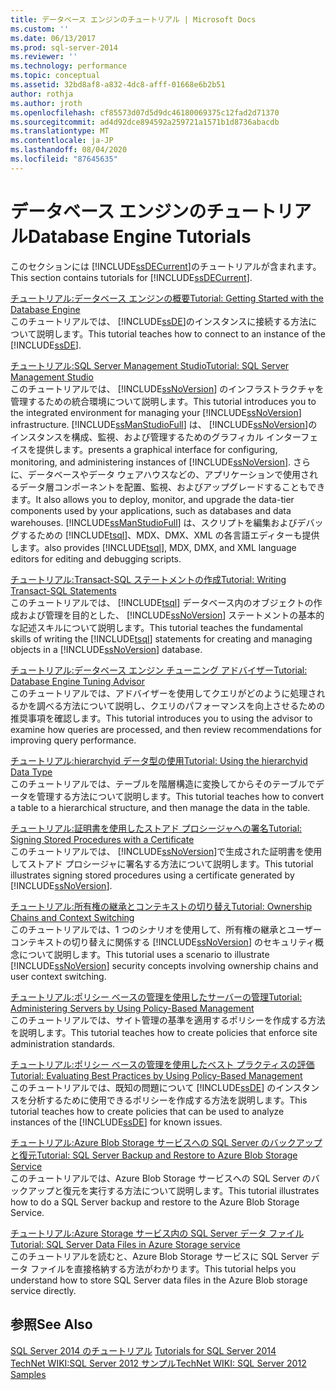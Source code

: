 ```yaml
---
title: データベース エンジンのチュートリアル | Microsoft Docs
ms.custom: ''
ms.date: 06/13/2017
ms.prod: sql-server-2014
ms.reviewer: ''
ms.technology: performance
ms.topic: conceptual
ms.assetid: 32bd8af8-a832-4dc8-afff-01668e6b2b51
author: rothja
ms.author: jroth
ms.openlocfilehash: cf85573d07d5d9dc46180069375c12fad2d71370
ms.sourcegitcommit: ad4d92dce894592a259721a1571b1d8736abacdb
ms.translationtype: MT
ms.contentlocale: ja-JP
ms.lasthandoff: 08/04/2020
ms.locfileid: "87645635"
---
```

# <a name="database-engine-tutorials"></a><span data-ttu-id="a60d9-102">データベース エンジンのチュートリアル</span><span class="sxs-lookup"><span data-stu-id="a60d9-102">Database Engine Tutorials</span></span>
  <span data-ttu-id="a60d9-103">このセクションには [!INCLUDE[ssDECurrent](../includes/ssdecurrent-md.md)]のチュートリアルが含まれます。</span><span class="sxs-lookup"><span data-stu-id="a60d9-103">This section contains tutorials for [!INCLUDE[ssDECurrent](../includes/ssdecurrent-md.md)].</span></span>  
  
 [<span data-ttu-id="a60d9-104">チュートリアル:データベース エンジンの概要</span><span class="sxs-lookup"><span data-stu-id="a60d9-104">Tutorial: Getting Started with the Database Engine</span></span>](tutorial-getting-started-with-the-database-engine.md)  
 <span data-ttu-id="a60d9-105">このチュートリアルでは、 [!INCLUDE[ssDE](../includes/ssde-md.md)]のインスタンスに接続する方法について説明します。</span><span class="sxs-lookup"><span data-stu-id="a60d9-105">This tutorial teaches how to connect to an instance of the [!INCLUDE[ssDE](../includes/ssde-md.md)].</span></span>  
  
 [<span data-ttu-id="a60d9-106">チュートリアル:SQL Server Management Studio</span><span class="sxs-lookup"><span data-stu-id="a60d9-106">Tutorial: SQL Server Management Studio</span></span>](../ssms/tutorials/tutorial-sql-server-management-studio.md)  
 <span data-ttu-id="a60d9-107">このチュートリアルでは、 [!INCLUDE[ssNoVersion](../includes/ssnoversion-md.md)] のインフラストラクチャを管理するための統合環境について説明します。</span><span class="sxs-lookup"><span data-stu-id="a60d9-107">This tutorial introduces you to the integrated environment for managing your [!INCLUDE[ssNoVersion](../includes/ssnoversion-md.md)] infrastructure.</span></span> [!INCLUDE[ssManStudioFull](../includes/ssmanstudiofull-md.md)] <span data-ttu-id="a60d9-108">は、 [!INCLUDE[ssNoVersion](../includes/ssnoversion-md.md)]のインスタンスを構成、監視、および管理するためのグラフィカル インターフェイスを提供します。</span><span class="sxs-lookup"><span data-stu-id="a60d9-108">presents a graphical interface for configuring, monitoring, and administering instances of [!INCLUDE[ssNoVersion](../includes/ssnoversion-md.md)].</span></span> <span data-ttu-id="a60d9-109">さらに、データベースやデータ ウェアハウスなどの、アプリケーションで使用されるデータ層コンポーネントを配置、監視、およびアップグレードすることもできます。</span><span class="sxs-lookup"><span data-stu-id="a60d9-109">It also allows you to deploy, monitor, and upgrade the data-tier components used by your applications, such as databases and data warehouses.</span></span> [!INCLUDE[ssManStudioFull](../includes/ssmanstudiofull-md.md)] <span data-ttu-id="a60d9-110">は、スクリプトを編集およびデバッグするための [!INCLUDE[tsql](../includes/tsql-md.md)]、MDX、DMX、XML の各言語エディターも提供します。</span><span class="sxs-lookup"><span data-stu-id="a60d9-110">also provides [!INCLUDE[tsql](../includes/tsql-md.md)], MDX, DMX, and XML language editors for editing and debugging scripts.</span></span>  
  
 [<span data-ttu-id="a60d9-111">チュートリアル:Transact-SQL ステートメントの作成</span><span class="sxs-lookup"><span data-stu-id="a60d9-111">Tutorial: Writing Transact-SQL Statements</span></span>](../t-sql/tutorial-writing-transact-sql-statements.md)  
 <span data-ttu-id="a60d9-112">このチュートリアルでは、 [!INCLUDE[tsql](../includes/tsql-md.md)] データベース内のオブジェクトの作成および管理を目的とした、 [!INCLUDE[ssNoVersion](../includes/ssnoversion-md.md)] ステートメントの基本的な記述スキルについて説明します。</span><span class="sxs-lookup"><span data-stu-id="a60d9-112">This tutorial teaches the fundamental skills of writing the [!INCLUDE[tsql](../includes/tsql-md.md)] statements for creating and managing objects in a [!INCLUDE[ssNoVersion](../includes/ssnoversion-md.md)] database.</span></span>  
  
 [<span data-ttu-id="a60d9-113">チュートリアル:データベース エンジン チューニング アドバイザー</span><span class="sxs-lookup"><span data-stu-id="a60d9-113">Tutorial: Database Engine Tuning Advisor</span></span>](../tools/dta/tutorial-database-engine-tuning-advisor.md)  
 <span data-ttu-id="a60d9-114">このチュートリアルでは、アドバイザーを使用してクエリがどのように処理されるかを調べる方法について説明し、クエリのパフォーマンスを向上させるための推奨事項を確認します。</span><span class="sxs-lookup"><span data-stu-id="a60d9-114">This tutorial introduces you to using the advisor to examine how queries are processed, and then review recommendations for improving query performance.</span></span>  
  
 [<span data-ttu-id="a60d9-115">チュートリアル:hierarchyid データ型の使用</span><span class="sxs-lookup"><span data-stu-id="a60d9-115">Tutorial: Using the hierarchyid Data Type</span></span>](tables/tutorial-using-the-hierarchyid-data-type.md)  
 <span data-ttu-id="a60d9-116">このチュートリアルでは、テーブルを階層構造に変換してからそのテーブルでデータを管理する方法について説明します。</span><span class="sxs-lookup"><span data-stu-id="a60d9-116">This tutorial teaches how to convert a table to a hierarchical structure, and then manage the data in the table.</span></span>  
  
 [<span data-ttu-id="a60d9-117">チュートリアル:証明書を使用したストアド プロシージャへの署名</span><span class="sxs-lookup"><span data-stu-id="a60d9-117">Tutorial: Signing Stored Procedures with a Certificate</span></span>](tutorial-signing-stored-procedures-with-a-certificate.md)  
 <span data-ttu-id="a60d9-118">このチュートリアルでは、 [!INCLUDE[ssNoVersion](../includes/ssnoversion-md.md)]で生成された証明書を使用してストアド プロシージャに署名する方法について説明します。</span><span class="sxs-lookup"><span data-stu-id="a60d9-118">This tutorial illustrates signing stored procedures using a certificate generated by [!INCLUDE[ssNoVersion](../includes/ssnoversion-md.md)].</span></span>  
  
 [<span data-ttu-id="a60d9-119">チュートリアル:所有権の継承とコンテキストの切り替え</span><span class="sxs-lookup"><span data-stu-id="a60d9-119">Tutorial: Ownership Chains and Context Switching</span></span>](tutorial-ownership-chains-and-context-switching.md)  
 <span data-ttu-id="a60d9-120">このチュートリアルでは、1 つのシナリオを使用して、所有権の継承とユーザー コンテキストの切り替えに関係する [!INCLUDE[ssNoVersion](../includes/ssnoversion-md.md)] のセキュリティ概念について説明します。</span><span class="sxs-lookup"><span data-stu-id="a60d9-120">This tutorial uses a scenario to illustrate [!INCLUDE[ssNoVersion](../includes/ssnoversion-md.md)] security concepts involving ownership chains and user context switching.</span></span>  
  
 [<span data-ttu-id="a60d9-121">チュートリアル:ポリシー ベースの管理を使用したサーバーの管理</span><span class="sxs-lookup"><span data-stu-id="a60d9-121">Tutorial: Administering Servers by Using Policy-Based Management</span></span>](policy-based-management/tutorial-administering-servers-by-using-policy-based-management.md)  
 <span data-ttu-id="a60d9-122">このチュートリアルでは、サイト管理の基準を適用するポリシーを作成する方法を説明します。</span><span class="sxs-lookup"><span data-stu-id="a60d9-122">This tutorial teaches how to create policies that enforce site administration standards.</span></span>  
  
 [<span data-ttu-id="a60d9-123">チュートリアル:ポリシー ベースの管理を使用したベスト プラクティスの評価</span><span class="sxs-lookup"><span data-stu-id="a60d9-123">Tutorial: Evaluating Best Practices by Using Policy-Based Management</span></span>](../tutorials/tutorial-evaluating-best-practices-by-using-policy-based-management.md)  
 <span data-ttu-id="a60d9-124">このチュートリアルでは、既知の問題について [!INCLUDE[ssDE](../includes/ssde-md.md)] のインスタンスを分析するために使用できるポリシーを作成する方法を説明します。</span><span class="sxs-lookup"><span data-stu-id="a60d9-124">This tutorial teaches how to create policies that can be used to analyze instances of the [!INCLUDE[ssDE](../includes/ssde-md.md)] for known issues.</span></span>  
  
 [<span data-ttu-id="a60d9-125">チュートリアル:Azure Blob Storage サービスへの SQL Server のバックアップと復元</span><span class="sxs-lookup"><span data-stu-id="a60d9-125">Tutorial: SQL Server Backup and Restore to Azure Blob Storage Service</span></span>](tutorial-sql-server-backup-and-restore-to-azure-blob-storage-service.md)  
 <span data-ttu-id="a60d9-126">このチュートリアルでは、Azure Blob Storage サービスへの SQL Server のバックアップと復元を実行する方法について説明します。</span><span class="sxs-lookup"><span data-stu-id="a60d9-126">This tutorial illustrates how to do a SQL Server backup and restore to the Azure Blob Storage Service.</span></span>  
  
 [<span data-ttu-id="a60d9-127">チュートリアル:Azure Storage サービス内の SQL Server データ ファイル</span><span class="sxs-lookup"><span data-stu-id="a60d9-127">Tutorial: SQL Server Data Files in Azure Storage service</span></span>](tutorial-use-azure-blob-storage-service-with-sql-server-2016.md)  
 <span data-ttu-id="a60d9-128">このチュートリアルを読むと、Azure Blob Storage サービスに SQL Server データ ファイルを直接格納する方法がわかります。</span><span class="sxs-lookup"><span data-stu-id="a60d9-128">This tutorial helps you understand how to store SQL Server data files in the Azure Blob storage service directly.</span></span>  
  
## <a name="see-also"></a><span data-ttu-id="a60d9-129">参照</span><span class="sxs-lookup"><span data-stu-id="a60d9-129">See Also</span></span>  
 <span data-ttu-id="a60d9-130">[SQL Server 2014 のチュートリアル](../tutorials/tutorials-for-sql-server-2014.md) </span><span class="sxs-lookup"><span data-stu-id="a60d9-130">[Tutorials for SQL Server 2014](../tutorials/tutorials-for-sql-server-2014.md) </span></span>  
 [<span data-ttu-id="a60d9-131">TechNet WIKI:SQL Server 2012 サンプル</span><span class="sxs-lookup"><span data-stu-id="a60d9-131">TechNet WIKI: SQL Server 2012 Samples</span></span>](https://go.microsoft.com/fwlink/?linkID=220734)  
  
  
